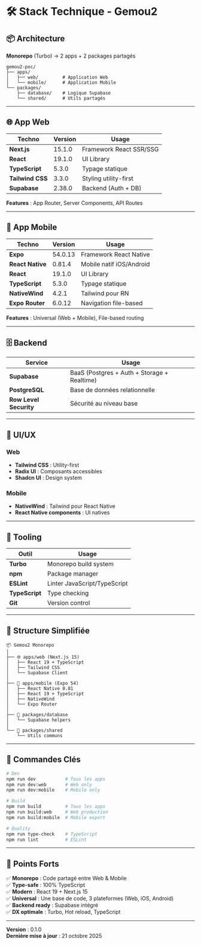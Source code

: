 # 🛠️ Stack Technique - Gemou2

## 📦 Architecture
**Monorepo** (Turbo) → 2 apps + 2 packages partagés

```
gemou2-poc/
├── apps/
│   ├── web/         # Application Web
│   └── mobile/      # Application Mobile
└── packages/
    ├── database/    # Logique Supabase
    └── shared/      # Utils partagés
```

---

## 🌐 App Web

| Techno | Version | Usage |
|--------|---------|-------|
| **Next.js** | 15.1.0 | Framework React SSR/SSG |
| **React** | 19.1.0 | UI Library |
| **TypeScript** | 5.3.0 | Typage statique |
| **Tailwind CSS** | 3.3.0 | Styling utility-first |
| **Supabase** | 2.38.0 | Backend (Auth + DB) |

**Features** : App Router, Server Components, API Routes

---

## 📱 App Mobile

| Techno | Version | Usage |
|--------|---------|-------|
| **Expo** | 54.0.13 | Framework React Native |
| **React Native** | 0.81.4 | Mobile natif iOS/Android |
| **React** | 19.1.0 | UI Library |
| **TypeScript** | 5.3.0 | Typage statique |
| **NativeWind** | 4.2.1 | Tailwind pour RN |
| **Expo Router** | 6.0.12 | Navigation file-based |

**Features** : Universal (Web + Mobile), File-based routing

---

## 🗄️ Backend

| Service | Usage |
|---------|-------|
| **Supabase** | BaaS (Postgres + Auth + Storage + Realtime) |
| **PostgreSQL** | Base de données relationnelle |
| **Row Level Security** | Sécurité au niveau base |

---

## 🎨 UI/UX

### Web
- **Tailwind CSS** : Utility-first
- **Radix UI** : Composants accessibles
- **Shadcn UI** : Design system

### Mobile
- **NativeWind** : Tailwind pour React Native
- **React Native components** : UI natives

---

## 🔧 Tooling

| Outil | Usage |
|-------|-------|
| **Turbo** | Monorepo build system |
| **npm** | Package manager |
| **ESLint** | Linter JavaScript/TypeScript |
| **TypeScript** | Type checking |
| **Git** | Version control |

---

## 📂 Structure Simplifiée

```
📦 Gemou2 Monorepo
│
├── 🌐 apps/web (Next.js 15)
│   ├── React 19 + TypeScript
│   ├── Tailwind CSS
│   └── Supabase Client
│
├── 📱 apps/mobile (Expo 54)
│   ├── React Native 0.81
│   ├── React 19 + TypeScript
│   ├── NativeWind
│   └── Expo Router
│
├── 💾 packages/database
│   └── Supabase helpers
│
└── 🔧 packages/shared
    └── Utils communs
```

---

## 🚀 Commandes Clés

```bash
# Dev
npm run dev           # Tous les apps
npm run dev:web       # Web only
npm run dev:mobile    # Mobile only

# Build
npm run build         # Tous les apps
npm run build:web     # Web production
npm run build:mobile  # Mobile export

# Quality
npm run type-check    # TypeScript
npm run lint          # ESLint
```

---

## 🎯 Points Forts

✅ **Monorepo** : Code partagé entre Web & Mobile  
✅ **Type-safe** : 100% TypeScript  
✅ **Modern** : React 19 + Next.js 15  
✅ **Universal** : Une base de code, 3 plateformes (Web, iOS, Android)  
✅ **Backend ready** : Supabase intégré  
✅ **DX optimale** : Turbo, Hot reload, TypeScript  

---

**Version** : 0.1.0  
**Dernière mise à jour** : 21 octobre 2025

